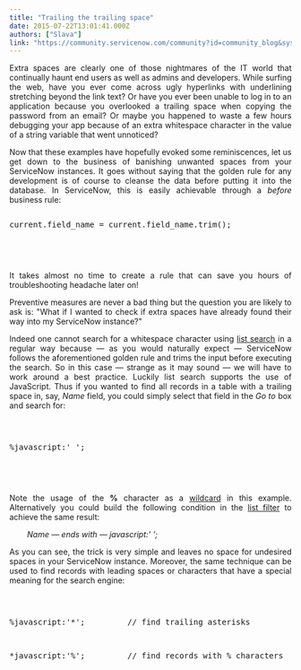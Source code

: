 ```yaml
---
title: "Trailing the trailing space"
date: 2015-07-22T13:01:41.000Z
authors: ["Slava"]
link: "https://community.servicenow.com/community?id=community_blog&sys_id=237ce2e1dbd0dbc01dcaf3231f961996"
---
```

<p style="text-align: justify;">Extra spaces are clearly one of those nightmares of the IT world that continually haunt end users as well as admins and developers. While surfing the web, have you ever come across ugly hyperlinks with underlining stretching beyond the link text? Or have you ever been unable to log in to an application because you overlooked a trailing space when copying the password from an email? Or maybe you happened to waste a few hours debugging your app because of an extra whitespace character in the value of a string variable that went unnoticed?</p><p style="text-align: justify;"></p><p style="text-align: justify;">Now that these examples have hopefully evoked some reminiscences, let us get down to the business of banishing unwanted spaces from your ServiceNow instances. It goes without saying that the golden rule for any development is of course to cleanse the data before putting it into the database. In ServiceNow, this is easily achievable through a <em>before</em> business rule:</p><p style="text-align: justify;"></p><pre __default_attr="javascript" __jive_macro_name="code" class="jive_text_macro jive_macro_code _jivemacro_uid_14375521503246996" jivemacro_uid="_14375521503246996">
<p>current.field_name = current.field_name.trim();</p>

</pre><p style="text-align: justify;"></p><p style="text-align: justify;">It takes almost no time to create a rule that can save you hours of troubleshooting headache later on!</p><p style="text-align: justify;"></p><p style="text-align: justify;">Preventive measures are never a bad thing but the question you are likely to ask is: "What if I wanted to check if extra spaces have already found their way into my ServiceNow instance?"</p><p style="text-align: justify;"></p><p style="text-align: justify;">Indeed one cannot search for a whitespace character using <a title="ki.servicenow.com/index.php?title=Finding_Information_in_Lists" href="http://wiki.servicenow.com/index.php?title=Finding_Information_in_Lists">list search</a> in a regular way because — as you would naturally expect — ServiceNow follows the aforementioned golden rule and trims the input before executing the search. So in this case — strange as it may sound — we will have to work around a best practice. Luckily list search supports the use of JavaScript. Thus if you wanted to find all records in a table with a trailing space in, say, <em>Name</em> field, you could simply select that field in the <em>Go to</em> box and search for:</p><p style="text-align: justify;"></p><pre __default_attr="javascript" __jive_macro_name="code" class="jive_text_macro jive_macro_code _jivemacro_uid_14375521503208608" jivemacro_uid="_14375521503208608">
<p>%javascript:' ';</p>

</pre><p style="text-align: justify;"></p><p style="text-align: justify;">Note the usage of the <strong>%</strong> character as a <a title="ki.servicenow.com/index.php?title=Introduction_to_Searching#Using_Wildcards_with_List_Searches" href="http://wiki.servicenow.com/index.php?title=Introduction_to_Searching#Using_Wildcards_with_List_Searches">wildcard</a> in this example. Alternatively you could build the following condition in the <a title="ki.servicenow.com/index.php?title=Using_Filters_and_Breadcrumbs#Creating_Filters" href="http://wiki.servicenow.com/index.php?title=Using_Filters_and_Breadcrumbs#Creating_Filters">list filter</a> to achieve the same result:</p><p style="text-align: justify;"></p><p style="text-align: justify;"><em>         Name — ends with — javascript:' ';</em></p><p style="text-align: justify;"></p><p style="text-align: justify;">As you can see, the trick is very simple and leaves no space for undesired spaces in your ServiceNow instance. Moreover, the same technique can be used to find records with leading spaces or characters that have a special meaning for the search engine:</p><p style="text-align: justify;"></p><pre __default_attr="javascript" __jive_macro_name="code" class="jive_text_macro jive_macro_code _jivemacro_uid_14375521503116061" jivemacro_uid="_14375521503116061">
<p>%javascript:'*';         // find trailing asterisks</p>
<p>*javascript:'%';         // find records with % characters</p>

</pre>